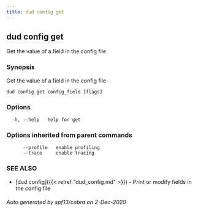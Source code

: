 ```yaml
---
title: dud config get
---
```

## dud config get

Get the value of a field in the config file

### Synopsis

Get the value of a field in the config file

```
dud config get config_field [flags]
```

### Options

```
  -h, --help   help for get
```

### Options inherited from parent commands

```
      --profile   enable profiling
      --trace     enable tracing
```

### SEE ALSO

* [dud config]({{< relref "dud_config.md" >}})	 - Print or modify fields in the config file

###### Auto generated by spf13/cobra on 2-Dec-2020
